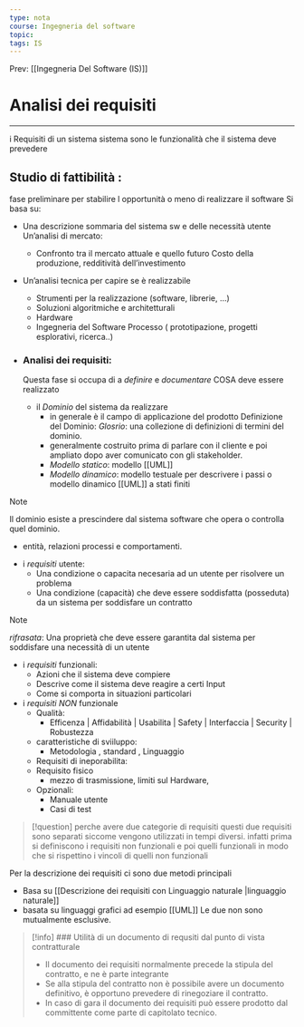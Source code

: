 ```yaml
---
type: nota
course: Ingegneria del software
topic: 
tags: IS
---
```


Prev: [[Ingegneria Del Software (IS)]]

# Analisi dei requisiti
---
i Requisiti di un sistema sistema sono le funzionalità che il sistema deve prevedere 


## Studio di fattibilità :
fase preliminare per stabilire l opportunità o meno di realizzare il software 
 Si basa su:
 - Una descrizione sommaria del sistema sw e delle necessità utente Un’analisi di mercato: 
	 - Confronto tra il mercato attuale e quello futuro Costo della produzione, redditività dell’investimento 
 - Un’analisi tecnica per capire se è realizzabile 
	 - Strumenti per la realizzazione (software, librerie, ...)
	 - Soluzioni algoritmiche e architetturali 
	 - Hardware 
	 - Ingegneria del Software Processo ( prototipazione, progetti esplorativi, ricerca..)

- ### Analisi dei requisiti: 
	Questa fase si occupa di a _definire_ e _documentare_ COSA deve essere realizzato 
	- il _Dominio_ del sistema da realizzare 
		- in generale è il campo di applicazione del prodotto 
		Definizione del Dominio:
		 _Glosrio_: una collezione di definizioni di termini del dominio. 
		- generalmente costruito prima di parlare con il cliente e poi ampliato dopo aver comunicato con gli stakeholder.
		- *Modello statico*:  modello [[UML]] 
		- *Modello dinamico*: modello testuale per descrivere i passi o modello dinamico [[UML]] a stati finiti
>[!note]
>Il dominio esiste a prescindere dal sistema software  che opera o controlla quel dominio. 
>	- entità, relazioni processi e comportamenti.
		 
- i _requisiti_ utente: 
	- Una condizione o capacita necesaria ad un utente per risolvere un problema
	- Una condizione (capacità) che deve essere soddisfatta (posseduta) da un sistema per soddisfare un contratto
>[!note]
>_rifrasata_:
>Una proprietà che deve essere garantita dal sistema per soddisfare una necessità di un utente 
- i _requisiti_ funzionali:
	- Azioni che il sistema deve compiere
	- Descrive come il sistema deve reagire a certi Input
	- Come si comporta in situazioni particolari 
- i _requisiti NON_ funzionale 
	- Qualità:
		- Efficenza  | Affidabilità | Usabilita | Safety |  Interfaccia | Security | Robustezza 
	- caratteristiche di sviiluppo:
		- Metodologia , standard , Linguaggio
	- Requisiti di ineporabilita: 
	- Requisito fisico
		- mezzo di trasmissione, limiti sul Hardware, 
	- Opzionali:
		- Manuale utente
		- Casi di test
> [!question] perche avere due categorie di requisiti 
> questi due requisiti sono separati siccome vengono utilizzati in tempi diversi. infatti prima si definiscono i requisiti non funzionali e poi quelli funzionali in modo che si rispettino i vincoli di quelli non funzionali 


Per la descrizione dei requisiti ci sono due metodi principali
- Basa su  [[Descrizione dei requisiti con Linguaggio naturale |linguaggio naturale]]
- basata su linguaggi grafici ad esempio  [[UML]]
Le due non sono mutualmente esclusive.


>[!info] ### Utilità di un documento di requsiti dal punto di vista contratturale
>- Il documento dei requisiti normalmente precede la stipula del contratto, e ne è parte integrante
>- Se alla stipula del contratto non è possibile avere un documento definitivo, è opportuno prevedere di rinegoziare il contratto.
>- In caso di gara il documento dei requisiti può essere prodotto dal committente come parte di capitolato tecnico.









